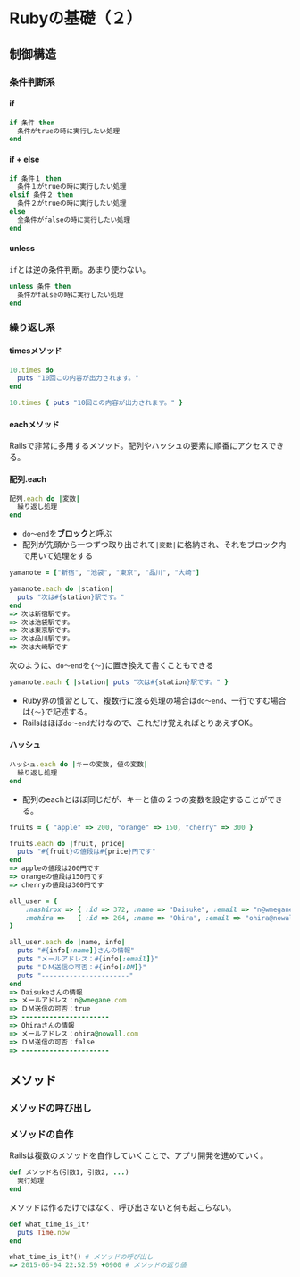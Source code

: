 # Rubyの基礎（２）
## 制御構造
### 条件判断系
#### if

```ruby
if 条件 then
  条件がtrueの時に実行したい処理
end
```

#### if + else

```ruby
if 条件１ then
  条件１がtrueの時に実行したい処理
elsif 条件２ then
  条件２がtrueの時に実行したい処理
else
  全条件がfalseの時に実行したい処理
end
```

#### unless
`if`とは逆の条件判断。あまり使わない。

```ruby
unless 条件 then
  条件がfalseの時に実行したい処理
end
```

### 繰り返し系
#### timesメソッド

```ruby
10.times do
  puts "10回この内容が出力されます。"
end

10.times { puts "10回この内容が出力されます。" }

```

#### eachメソッド
Railsで非常に多用するメソッド。配列やハッシュの要素に順番にアクセスできる。

#### 配列.each
```ruby
配列.each do |変数|
  繰り返し処理
end
```

- `do〜end`を**ブロック**と呼ぶ
- 配列が先頭から一つずつ取り出されて`|変数|`に格納され、それをブロック内で用いて処理をする

```ruby
yamanote = ["新宿", "池袋", "東京", "品川", "大崎"]

yamanote.each do |station|
  puts "次は#{station}駅です。"
end
=> 次は新宿駅です。
=> 次は池袋駅です。
=> 次は東京駅です。
=> 次は品川駅です。
=> 次は大崎駅です
```

次のように、`do〜end`を`{〜}`に置き換えて書くこともできる

```ruby
yamanote.each { |station| puts "次は#{station}駅です。" }
```

- Ruby界の慣習として、複数行に渡る処理の場合は`do〜end`、一行ですむ場合は`{〜}`で記述する。
- Railsはほぼ`do〜end`だけなので、これだけ覚えればとりあえずOK。

#### ハッシュ
```ruby
ハッシュ.each do |キーの変数, 値の変数|
  繰り返し処理
end
```

- 配列のeachとほぼ同じだが、キーと値の２つの変数を設定することができる。

```ruby
fruits = { "apple" => 200, "orange" => 150, "cherry" => 300 }

fruits.each do |fruit, price|
  puts "#{fruit}の値段は#{price}円です"
end
=> appleの値段は200円です
=> orangeの値段は150円です
=> cherryの値段は300円です
```

```ruby
all_user = {
	:nashirox => { :id => 372, :name => "Daisuke", :email => "n@wmegane.com", :DM => true },
	:mohira =>   { :id => 264, :name => "Ohira", :email => "ohira@nowall.com", :DM => false }
}

all_user.each do |name, info|
  puts "#{info[:name]}さんの情報"
  puts "メールアドレス：#{info[:email]}"
  puts "ＤＭ送信の可否：#{info[:DM]}"
  puts "----------------------"
end
=> Daisukeさんの情報
=> メールアドレス：n@wmegane.com
=> ＤＭ送信の可否：true
=> ----------------------
=> Ohiraさんの情報
=> メールアドレス：ohira@nowall.com
=> ＤＭ送信の可否：false
=> ----------------------
```


## メソッド
### メソッドの呼び出し

### メソッドの自作
Railsは複数のメソッドを自作していくことで、アプリ開発を進めていく。

```ruby
def メソッド名(引数1, 引数2, ...)
  実行処理
end
```

メソッドは作るだけではなく、呼び出さないと何も起こらない。

```ruby
def what_time_is_it?
  puts Time.now
end

what_time_is_it?() # メソッドの呼び出し
=> 2015-06-04 22:52:59 +0900 # メソッドの返り値
```


